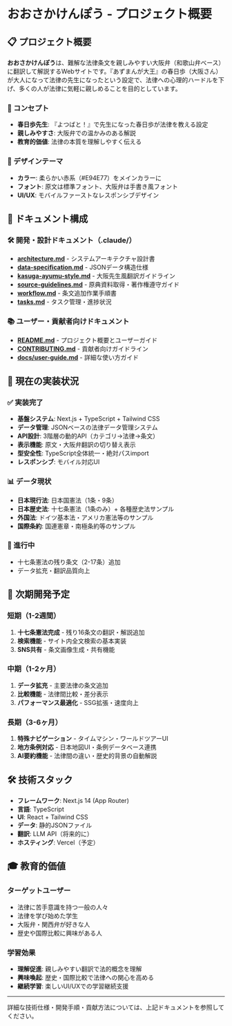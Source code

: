 # おおさかけんぽう - プロジェクト概要

## 📋 プロジェクト概要

**おおさかけんぽう**は、難解な法律条文を親しみやすい大阪弁（和歌山弁ベース）に翻訳して解説するWebサイトです。『あずまんが大王』の春日歩（大阪さん）が大人になって法律の先生になったという設定で、法律への心理的ハードルを下げ、多くの人が法律に気軽に親しめることを目的としています。

### 🎯 コンセプト
- **春日歩先生**: 『よつばと！』で先生になった春日歩が法律を教える設定
- **親しみやすさ**: 大阪弁での温かみのある解説
- **教育的価値**: 法律の本質を理解しやすく伝える

### 🎨 デザインテーマ
- **カラー**: 柔らかい赤系（#E94E77）をメインカラーに
- **フォント**: 原文は標準フォント、大阪弁は手書き風フォント
- **UI/UX**: モバイルファーストなレスポンシブデザイン

## 📂 ドキュメント構成

### 🛠️ 開発・設計ドキュメント（.claude/）
- **[architecture.md](.claude/architecture.md)** - システムアーキテクチャ設計書
- **[data-specification.md](.claude/data-specification.md)** - JSONデータ構造仕様
- **[kasuga-ayumu-style.md](.claude/kasuga-ayumu-style.md)** - 大阪先生風翻訳ガイドライン
- **[source-guidelines.md](.claude/source-guidelines.md)** - 原典資料取得・著作権遵守ガイド
- **[workflow.md](.claude/workflow.md)** - 条文追加作業手順書
- **[tasks.md](.claude/tasks.md)** - タスク管理・進捗状況

### 📚 ユーザー・貢献者向けドキュメント
- **[README.md](README.md)** - プロジェクト概要とユーザーガイド
- **[CONTRIBUTING.md](CONTRIBUTING.md)** - 貢献者向けガイドライン
- **[docs/user-guide.md](docs/user-guide.md)** - 詳細な使い方ガイド

## 🚀 現在の実装状況

### ✅ 実装完了
- **基盤システム**: Next.js + TypeScript + Tailwind CSS
- **データ管理**: JSONベースの法律データ管理システム
- **API設計**: 3階層の動的API（カテゴリ→法律→条文）
- **表示機能**: 原文・大阪弁翻訳の切り替え表示
- **型安全性**: TypeScript全体統一・絶対パスimport
- **レスポンシブ**: モバイル対応UI

### 📊 データ現状
- **日本現行法**: 日本国憲法（1条・9条）
- **日本歴史法**: 十七条憲法（1条のみ）+ 各種歴史法サンプル
- **外国法**: ドイツ基本法・アメリカ憲法等のサンプル
- **国際条約**: 国連憲章・南極条約等のサンプル

### 🔄 進行中
- 十七条憲法の残り条文（2-17条）追加
- データ拡充・翻訳品質向上

## 🎯 次期開発予定

### 短期（1-2週間）
1. **十七条憲法完成** - 残り16条文の翻訳・解説追加
2. **検索機能** - サイト内全文検索の基本実装
3. **SNS共有** - 条文画像生成・共有機能

### 中期（1-2ヶ月）  
1. **データ拡充** - 主要法律の条文追加
2. **比較機能** - 法律間比較・差分表示
3. **パフォーマンス最適化** - SSG拡張・速度向上

### 長期（3-6ヶ月）
1. **特殊ナビゲーション** - タイムマシン・ワールドツアーUI
2. **地方条例対応** - 日本地図UI・条例データベース連携
3. **AI要約機能** - 法律間の違い・歴史的背景の自動解説

## 🛠️ 技術スタック

- **フレームワーク**: Next.js 14 (App Router)
- **言語**: TypeScript
- **UI**: React + Tailwind CSS
- **データ**: 静的JSONファイル
- **翻訳**: LLM API（将来的に）
- **ホスティング**: Vercel（予定）

## 🎓 教育的価値

### ターゲットユーザー
- 法律に苦手意識を持つ一般の人々
- 法律を学び始めた学生
- 大阪弁・関西弁が好きな人
- 歴史や国際比較に興味がある人

### 学習効果
- **理解促進**: 親しみやすい翻訳で法的概念を理解
- **興味喚起**: 歴史・国際比較で法律への関心を高める  
- **継続学習**: 楽しいUI/UXでの学習継続支援

---

詳細な技術仕様・開発手順・貢献方法については、上記ドキュメントを参照してください。